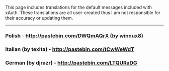 This page includes translations for the default messages included with xAuth. These translations are all user-created thus I am not responsible for their accuracy or updating them.
***
### Polish - http://pastebin.com/DWQmAQrX (**by winnux8**)
### Italian (by texita) - http://pastebin.com/tCwWeWdT
### German (by djrazr) - http://pastebin.com/LTQURaDG